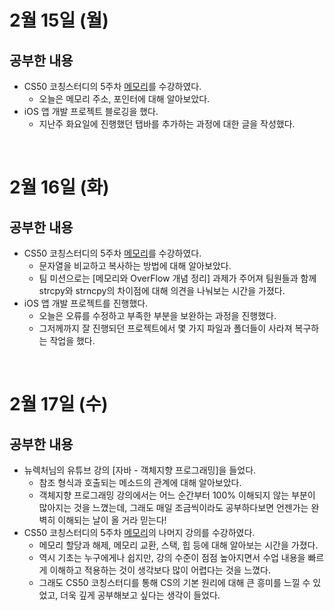 # 2월 15일 (월)
## 공부한 내용
- CS50 코칭스터디의 5주차 [메모리](https://www.boostcourse.org/cs112/joinLectures/41489)를 수강하였다.
  - 오늘은 메모리 주소, 포인터에 대해 알아보았다.
- iOS 앱 개발 프로젝트 블로깅을 했다.
  - 지난주 화요일에 진행했던 탭바를 추가하는 과정에 대한 글을 작성했다.

<br>

# 2월 16일 (화)
## 공부한 내용
- CS50 코칭스터디의 5주차 [메모리](https://www.boostcourse.org/cs112/joinLectures/41489)를 수강하였다.
  - 문자열을 비교하고 복사하는 방법에 대해 알아보았다.
  - 팀 미션으로는 [메모리와 OverFlow 개념 정리] 과제가 주어져 팀원들과 함께 strcpy와 strncpy의 차이점에 대해 의견을 나눠보는 시간을 가졌다.
- iOS 앱 개발 프로젝트를 진행했다.
  - 오늘은 오류를 수정하고 부족한 부분을 보완하는 과정을 진행했다.
  - 그저께까지 잘 진행되던 프로젝트에서 몇 가지 파일과 폴더들이 사라져 복구하는 작업을 했다.

<br>

# 2월 17일 (수)
## 공부한 내용
- 뉴렉처님의 유튜브 강의 [자바 - 객체지향 프로그래밍]을 들었다. 
  - 참조 형식과 호출되는 메소드의 관계에 대해 알아보았다.
  - 객체지향 프로그래밍 강의에서는 어느 순간부터 100% 이해되지 않는 부분이 많아지는 것을 느꼈는데, 그래도 매일 조금씩이라도 공부하다보면 언젠가는 완벽히 이해되는 날이 올 거라 믿는다!
- CS50 코칭스터디의 5주차 [메모리](https://www.boostcourse.org/cs112/joinLectures/41489)의 나머지 강의를 수강하였다.
  - 메모리 할당과 해제, 메모리 교환, 스택, 힙 등에 대해 알아보는 시간을 가졌다.
  - 역시 기초는 누구에게나 쉽지만, 강의 수준이 점점 높아지면서 수업 내용을 빠르게 이해하고 적용하는 것이 생각보다 많이 어렵다는 것을 느꼈다. 
  - 그래도 CS50 코칭스터디를 통해 CS의 기본 원리에 대해 큰 흥미를 느낄 수 있었고, 더욱 깊게 공부해보고 싶다는 생각이 들었다.
